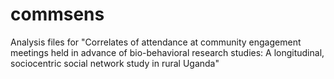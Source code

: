 # commsens
Analysis files for "Correlates of attendance at community engagement meetings held in advance of bio-behavioral research studies: A longitudinal, sociocentric social network study in rural Uganda"
